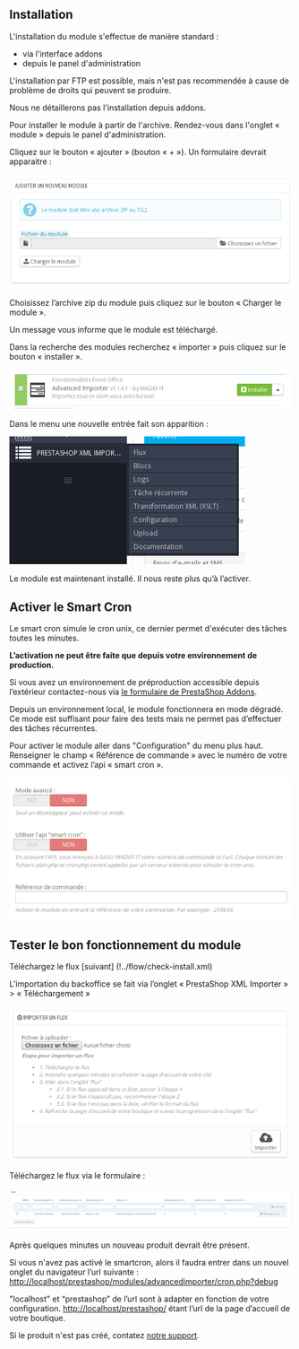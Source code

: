 ## Installation

L'installation du module s'effectue de manière standard :
- via l'interface addons
- depuis le panel d'administration

L'installation par FTP est possible, mais n'est pas recommendée à cause de problème de droits qui peuvent se produire.

Nous ne détaillerons pas l'installation depuis addons.

Pour installer le module à partir de l'archive. Rendez-vous dans l'onglet « module » depuis le panel d'administration.

Cliquez sur le bouton « ajouter » (bouton « + »). Un formulaire devrait apparaitre :

![image alt text](image_0.png)

Choisissez l’archive zip du module puis cliquez sur le bouton « Charger le module ».

Un message vous informe que le module est téléchargé.

Dans la recherche des modules recherchez « importer » puis cliquez sur le bouton « installer ».

![image alt text](image_1.png)

Dans le menu une nouvelle entrée fait son apparition :

![image alt text](image_2.png)

Le module est maintenant installé. Il nous reste plus qu’à l’activer.

## Activer le Smart Cron

Le smart cron simule le cron unix, ce dernier permet d'exécuter des tâches toutes les minutes.

**L’activation ne peut être faite que depuis votre environnement de production.**

Si vous avez un environnement de préproduction accessible depuis l’extérieur contactez-nous via [le formulaire de PrestaShop Addons](https://addons.prestashop.com/fr/contactez-nous?id_product=7951).

Depuis un environnement local, le module fonctionnera en mode dégradé. Ce mode est suffisant pour faire des tests mais ne permet pas d’effectuer des tâches récurrentes.

Pour activer le module aller dans "Configuration" du menu plus haut. Renseigner le champ « Référence de commande » avec le numéro de votre commande et activez l’api « smart cron ».

![image alt text](image_3.png)

## Tester le bon fonctionnement du module

Téléchargez le flux [suivant]  (!../flow/check-install.xml)

L’importation du backoffice se fait via l’onglet « PrestaShop XML Importer » > « Téléchargement »

![image alt text](image_4.png)

Téléchargez le flux via le formulaire :

![image alt text](image_5.png)

Après quelques minutes un nouveau produit devrait être présent.

Si vous n'avez pas activé le smartcron, alors il faudra entrer dans un nouvel onglet du navigateur l’url suivante : [http://localhost/prestashop/modules/advancedimporter/cron.php?debug](http://localhost/prestashop/modules/advancedimporter/cron.php?debug)

"localhost" et “prestashop” de l’url sont à adapter en fonction de votre configuration. [http://localhost/prestashop/](http://localhost/prestashop/) étant l’url de la page d’accueil de votre boutique.

Si le produit n'est pas créé, contatez [notre support](https://addons.prestashop.com/fr/contactez-nous?id_product=7951).
